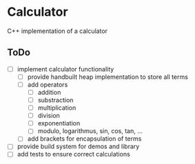 # Calculator

C++ implementation of a calculator

## ToDo

- [ ] implement calculator functionality
  - [ ] provide handbuilt heap implementation to store all terms
  - [ ] add operators
    - [ ] addition
    - [ ] substraction
    - [ ] multiplication
    - [ ] division
    - [ ] exponentiation
    - [ ] modulo, logarithmus, sin, cos, tan, ...
  - [ ] add brackets for encapsulation of terms
- [ ] provide build system for demos and library
- [ ] add tests to ensure correct calculations

